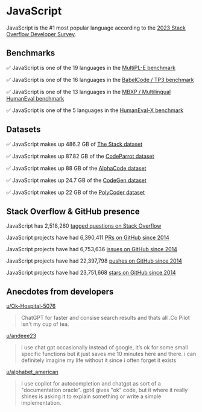 # JavaScript

JavaScript is the #1 most popular language according to the [2023 Stack Overflow Developer Survey](https://survey.stackoverflow.co/2023/#section-most-popular-technologies-programming-scripting-and-markup-languages).

## Benchmarks

✅ JavaScript is one of the 19 languages in the [MultiPL-E benchmark](https://blog.pearai.dev/an-introduction-to-code-llm-benchmarks-for-software-engineers/#:~:text=couple%20notable%20mentions-,4.%20MultiPL%2DE,-Creator%3A%20Northeastern)

✅ JavaScript is one of the 16 languages in the [BabelCode / TP3 benchmark](https://blog.pearai.dev/an-introduction-to-code-llm-benchmarks-for-software-engineers/#:~:text=amazon%2Dscience/mxeval-,12.%20BabelCode%20/%20TP3,-Creator%3A%20Google)

✅ JavaScript is one of the 13 languages in the [MBXP / Multilingual HumanEval benchmark](https://blog.pearai.dev/an-introduction-to-code-llm-benchmarks-for-software-engineers/#:~:text=11.%20MBXP%20/%20Multilingual%20HumanEval)

✅ JavaScript is one of the 5 languages in the [HumanEval-X benchmark](https://blog.pearai.dev/an-introduction-to-code-llm-benchmarks-for-software-engineers/#:~:text=Some%20multilingual%C2%A0benchmarks-,10.%20HumanEval%2DX,-Creator%3A%20Tsinghua)

## Datasets

✅ JavaScript makes up 486.2 GB of [The Stack dataset](https://arxiv.org/abs/2211.15533)

✅ JavaScript makes up 87.82 GB of the [CodeParrot dataset](https://huggingface.co/datasets/codeparrot/github-code)

✅ JavaScript makes up 88 GB of the [AlphaCode dataset](https://arxiv.org/abs/2203.07814)

✅ JavaScript makes up 24.7 GB of the [CodeGen dataset](https://arxiv.org/abs/2203.13474)

✅ JavaScript makes up 22 GB of the [PolyCoder dataset](https://arxiv.org/abs/2202.13169)

## Stack Overflow & GitHub presence

JavaScript has 2,518,260 [tagged questions on Stack Overflow](https://stackoverflow.com/tags)

JavaScript projects have had 6,390,411 [PRs on GitHub since 2014](https://madnight.github.io/githut/#/pull_requests/2023/3)

JavaScript projects have had 6,753,636 [issues on GitHub since 2014](https://madnight.github.io/githut/#/issues/2023/3)

JavaScript projects have had 22,397,798 [pushes on GitHub since 2014](https://madnight.github.io/githut/#/pushes/2023/3)

JavaScript projects have had 23,751,668 [stars on GitHub since 2014](https://madnight.github.io/githut/#/stars/2023/3)

## Anecdotes from developers

[u/Ok-Hospital-5076](https://www.reddit.com/r/javascript/comments/17o0p9o/comment/k7xhnws/?utm_source=share&utm_medium=web2x&context=3)
> ChatGPT for faster and consise search results and thats all .Co Pilot isn't my cup of tea.

[u/andeee23](https://www.reddit.com/r/javascript/comments/17o0p9o/comment/k7ww57w/?utm_source=share&utm_medium=web2x&context=3)
> i use chat gpt occasionally instead of google, it’s ok for some small specific functions but it just saves me 10 minutes here and there. i can definitely imagine my life without it since i often forget it exists

[u/alphabet_american](https://www.reddit.com/r/javascript/comments/17o0p9o/comment/k7wvdjl/?utm_source=share&utm_medium=web2x&context=3)
> I use copilot for autocompletion and chatgpt as sort of a "documentation oracle". gpt4 gives "ok" code, but it where it really shines is asking it to explain something or write a simple implementation.